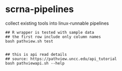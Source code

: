 # scrna-pipelines
collect existing tools into linux-runnable pipelines
```
## R wrapper is tested with sample data
## the first row include only column names
bash pathview.sh test


## this is api read details
## source: https://pathview.uncc.edu/api_tutorial
bash pathviewapi.sh --help
```
